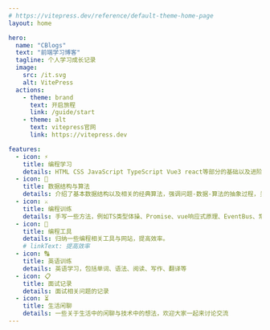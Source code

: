 ```yaml
---
# https://vitepress.dev/reference/default-theme-home-page
layout: home

hero:
  name: "CBlogs"
  text: "前端学习博客"
  tagline: 个人学习成长记录
  image:
    src: /it.svg
    alt: VitePress
  actions:
    - theme: brand
      text: 开启旅程
      link: /guide/start
    - theme: alt
      text: vitepress官网
      link: https://vitepress.dev

features:
  - icon: ⚡️
    title: 编程学习
    details: HTML CSS JavaScript TypeScript Vue3 react等部分的基础以及进阶的内容知识点,整合自己以及别人的资料
  - icon: 🖖
    title: 数据结构与算法
    details: 介绍了基本数据结构以及相关的经典算法，强调问题-数据-算法的抽象过程，关注数据结构与算法的时间空间效率，培养编写出高效程序从而解决实际问题的综合能力
  - icon: ⚔️
    title: 编程训练
    details: 手写一些方法，例如TS类型体操、Promise、vue响应式原理、EventBus、常见js函数...
  - icon: 🔧
    title: 编程工具
    details: 归纳一些编程相关工具与网站，提高效率。
    # linkText: 提高效率
  - icon: 🔠
    title: 英语训练
    details: 英语学习，包括单词、语法、阅读、写作、翻译等
  - icon: 📋
    title: 面试记录
    details: 面试相关问题的记录
  - icon: ⏳️
    title: 生活闲聊
    details: 一些关于生活中的闲聊与技术中的想法，欢迎大家一起来讨论交流
---
```


